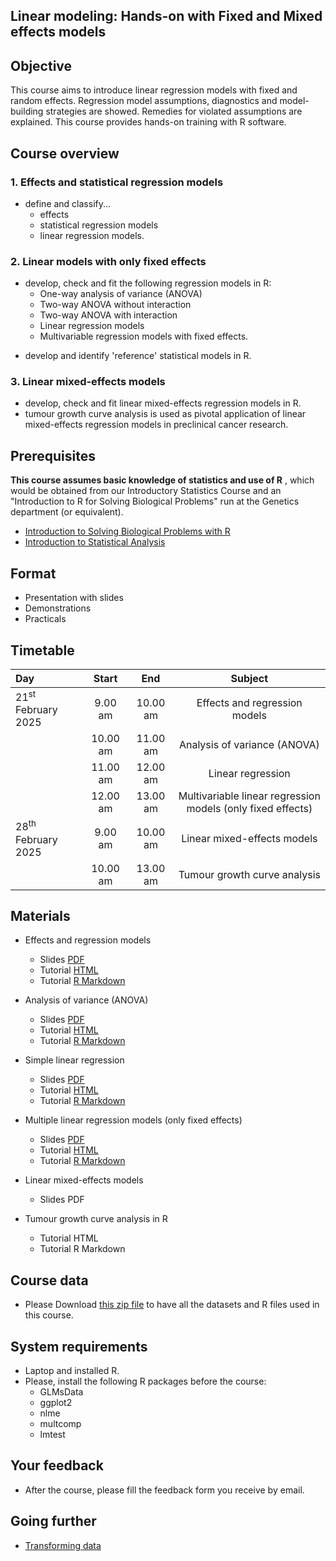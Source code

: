 ## Linear modeling: Hands-on with Fixed and Mixed effects models
 
## Objective

This course aims to introduce linear regression models with fixed and random effects. 
Regression model assumptions, diagnostics and model-building strategies are showed. 
Remedies for violated assumptions are explained. This course provides hands-on training 
with R software.


## Course overview

### 1. Effects and statistical regression models

- define and classify...
  + effects
  + statistical regression models
  + linear regression models.

### 2. Linear models with only fixed effects

* develop, check and fit the following regression models in R:
  + One-way analysis of variance (ANOVA)
  + Two-way ANOVA without interaction
  + Two-way ANOVA with interaction
  + Linear regression models
  + Multivariable regression models with fixed effects.

- develop and identify 'reference' statistical models in R.

### 3. Linear mixed-effects models

- develop, check and fit linear mixed-effects regression models in R.
- tumour growth curve analysis is used as pivotal application of linear mixed-effects 
regression models in preclinical cancer research.


## Prerequisites

**This course assumes basic knowledge of statistics and use of R** , which would be obtained from our Introductory Statistics Course and an 
"Introduction to R for Solving Biological Problems" run at the Genetics department (or equivalent).

- [Introduction to Solving Biological Problems with R](http://cambiotraining.github.io/r-intro/)
- [Introduction to Statistical Analysis](http://bioinformatics-core-shared-training.github.io/IntroductionToStats/)


## Format

- Presentation with slides
- Demonstrations
- Practicals

## Timetable

|Day|Start|End|Subject|
|:-------------|:-------:|:-------:|:--------------------------------------------:|
|21<sup>st</sup> February 2025|9.00 am|10.00 am|Effects and regression models|
||10.00 am|11.00 am|Analysis of variance (ANOVA)|
||11.00 am|12.00 am|Linear regression|
||12.00 am|13.00 am|Multivariable linear regression models (only fixed effects)|
|28<sup>th</sup> February 2025|9.00 am|10.00 am|Linear mixed-effects models|
||10.00 am|13.00 am|Tumour growth curve analysis|




## Materials 

- Effects and regression models
  + Slides [PDF](ppts/Effects_and_regression_models.pdf)
  + Tutorial [HTML](Effects_and_regression_models.html)
  + Tutorial [R Markdown](Effects_and_regression_models.Rmd)

- Analysis of variance (ANOVA)
  + Slides [PDF](ppts/anova_slides.pdf)
  + Tutorial [HTML](anova.html)
  + Tutorial [R Markdown](anova.Rmd)
  
- Simple linear regression
  + Slides [PDF](ppts/simple_regression.pdf)
  + Tutorial [HTML](simple_regression+.html)
  + Tutorial [R Markdown](simple_regression+.Rmd)

- Multiple linear regression models (only fixed effects)
  + Slides [PDF](ppts/multiple_regression.pdf)
  + Tutorial [HTML](multiple_regression+.html)
  + Tutorial [R Markdown](multiple_regression+.Rmd)
  
- Linear mixed-effects models
  + Slides PDF
  
- Tumour growth curve analysis in R
  + Tutorial HTML
  + Tutorial R Markdown
  
## Course data
- Please Download [this zip file](Course_Data.zip) to have all the datasets and R files used in this course.

## System requirements
- Laptop and installed R.
- Please, install the following R packages before the course:
  + GLMsData
  + ggplot2
  + nlme
  + multcomp
  + lmtest
  
  
## Your feedback
- After the course, please fill the feedback form you receive by email.


## Going further
- [Transforming data](http://rcompanion.org/handbook/I_12.html)

